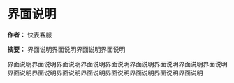 # 界面说明

**作者：** 快表客服

**摘要：** 界面说明界面说明界面说明界面说明

界面说明界面说明界面说明界面说明界面说明界面说明界面说明界面说明界面说明界面说明界面说明界面说明界面说明界面说明界面说明界面说明界面说明